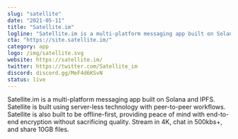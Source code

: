 ```yaml
---
slug: "satellite"
date: "2021-05-11"
title: "Satellite.im"
logline: "Satellite.im is a multi-platform messaging app built on Solana and IPFS."
cta: "https://site.satellite.im/"
category: app
logo: /img/satellite.svg
website: https://satellite.im/
twitter: https://twitter.com/Satellite_im
discord: discord.gg/MeF4d6KSvN
status: live
---
```


Satellite.im is a multi-platform messaging app built on Solana and IPFS. Satellite is built using server-less technology with peer-to-peer workflows. Satellite is also built to be offline-first, providing peace of mind with end-to-end encryption without sacrificing quality. Stream in 4K, chat in 500kbs+, and share 10GB files.
